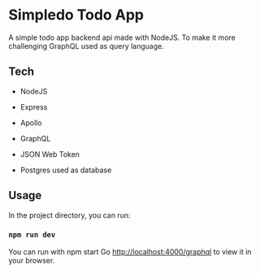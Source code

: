 # Simpledo Todo App

A simple todo app backend api made with NodeJS.
To make it more challenging GraphQL used as query language.

## Tech

- NodeJS
- Express
- Apollo
- GraphQL
- JSON Web Token

- Postgres used as database

## Usage

In the project directory, you can run:

### `npm run dev`

You can run with npm start
Go [http://localhost:4000/graphql](http://localhost:4000/graphql) to view it in your browser.

